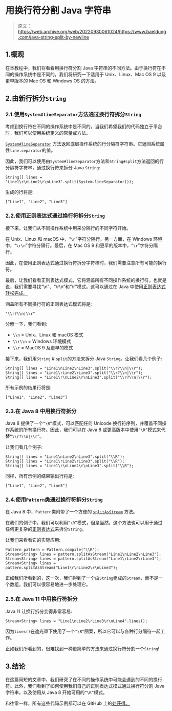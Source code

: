 # 用换行符分割 Java 字符串

> 原文：<https://web.archive.org/web/20220930061024/https://www.baeldung.com/java-string-split-by-newline>

## 1.概观

在本教程中，我们将看看用换行符分割 Java 字符串的不同方法。由于换行符在不同的操作系统中是不同的，我们将研究一下适用于 Unix、Linux、Mac OS 9 以及更早版本的 Mac OS 和 Windows OS 的方法。

## 2.由新行拆分`String`

### 2.1.使用`System#lineSeparator`方法通过换行符拆分`String`

考虑到换行符在不同的操作系统中是不同的，当我们希望我们的代码独立于平台时，我们可以使用系统定义的常量或方法。

[`System#lineSeparator`](https://web.archive.org/web/20220924071314/https://docs.oracle.com/en/java/javase/11/docs/api/java.base/java/lang/System.html#lineSeparator()) 方法返回底层操作系统的行分隔符字符串。它返回系统属性`line.separator`的值。

因此，我们可以使用由`System#lineSeparator`方法和`String#split`方法返回的行分隔符字符串，通过换行符来拆分 Java `String`:

```
String[] lines = "Line1\r\nLine2\r\nLine3".split(System.lineSeparator());
```

生成的行将是:

```
["Line1", "Line2", "Line3"]
```

### 2.2.使用正则表达式通过换行符拆分`String`

接下来，让我们从不同操作系统中用来分隔行的不同字符开始。

在 Unix、Linux 和 macOS 中，“`\n`”字符分隔行。另一方面，在 Windows 环境中，“`\r\n`”字符分隔行。最后，在 Mac OS 9 和更早的版本中，“`\r`”字符分隔行。

因此，在使用正则表达式通过换行符拆分字符串时，我们需要注意所有可能的换行符。

最后，让我们看看正则表达式模式，它将涵盖所有不同操作系统的换行符。也就是说，我们需要寻找“\n”、“\r\n”和“\r”模式。这可以通过在 Java 中使用[正则表达式轻松完成。](/web/20220924071314/https://www.baeldung.com/regular-expressions-java)

涵盖所有不同换行符的正则表达式模式将是:

```
"\\r?\\n|\\r"
```

分解一下，我们看到:

*   `\\n` = Unix、Linux 和 macOS 模式
*   `\\r\\n` = Windows 环境模式
*   `\\r` = MacOS 9 及更早的模式

接下来，我们用`String` # `split`的方法来拆分 Java `String`。让我们看几个例子:

```
String[] lines = "Line1\nLine2\nLine3".split("\\r?\\n|\\r");
String[] lines = "Line1\rLine2\rLine3".split("\\r?\\n|\\r");
String[] lines = "Line1\r\nLine2\r\nLine3".split("\\r?\\n|\\r");
```

所有示例的结果行将是:

```
["Line1", "Line2", "Line3"]
```

### 2.3.在 Java 8 中用换行符拆分

Java 8 提供了一个`“\R”`模式，可以匹配任何 Unicode 换行符序列，并覆盖不同操作系统的所有换行符。因此，我们可以在 Java 8 或更高版本中使用`“\R”`模式来代替`“\\r?\\n|\\r”`。

让我们看几个例子:

```
String[] lines = "Line1\nLine2\nLine3".split("\\R");
String[] lines = "Line1\rLine2\rLine3".split("\\R");
String[] lines = "Line1\r\nLine2\r\nLine3".split("\\R");
```

同样，所有示例的结果输出行将是:

```
["Line1", "Line2", "Line3"]
```

### 2.4.使用`Pattern`类通过换行符拆分`String`

在 Java 8 中，`Pattern`类附带了一个方便的 [`splitAsStream`](https://web.archive.org/web/20220924071314/https://docs.oracle.com/en/java/javase/11/docs/api/java.base/java/util/regex/Pattern.html#splitAsStream(java.lang.CharSequence)) 方法。

在我们的例子中，我们可以利用`“\R”`模式，但是当然，这个方法也可以用于通过任何更复杂的[正则表达式](/web/20220924071314/https://www.baeldung.com/regular-expressions-java)来拆分`String`。

让我们来看看它的实际应用:

```
Pattern pattern = Pattern.compile("\\R");
Stream<String> lines = pattern.splitAsStream("Line1\nLine2\nLine3");
Stream<String> lines = pattern.splitAsStream("Line1\rLine2\rLine3");
Stream<String> lines = pattern.splitAsStream("Line1\r\nLine2\r\nLine3");
```

正如我们所看到的，这一次，我们得到了一个由`String`组成的`Stream`，而不是一个数组，我们可以很容易地进一步处理它。

### 2.5.在 Java 11 中用换行符拆分

Java 11 让换行拆分变得非常容易:

```
Stream<String> lines = "Line1\nLine2\rLine3\r\nLine4".lines();
```

因为`lines()`在遮光罩下使用了一个`“\R”`图案，所以它可以与各种行分隔符一起工作。

正如我们所看到的，很难找到一种更简单的方法来通过换行符分割一个`String`!

## 3.结论

在这篇简短的文章中，我们研究了在不同的操作系统中可能会遇到的不同的换行符。此外，我们看到了如何使用我们自己的正则表达式模式通过换行符分割 Java 字符串，以及使用从 Java 8 开始可用的`“\R”`模式。

和往常一样，所有这些代码示例都可以在 GitHub 上的[处获得。](https://web.archive.org/web/20220924071314/https://github.com/eugenp/tutorials/tree/master/core-java-modules/core-java-string-operations-3)